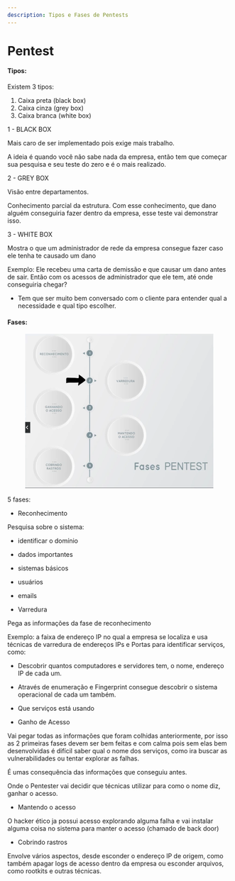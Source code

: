 ```yaml
---
description: Tipos e Fases de Pentests
---
```


# Pentest

#### Tipos:

Existem 3 tipos:

1. Caixa preta (black box)
2. Caixa cinza (grey box)
3. Caixa branca (white box)

1 - BLACK BOX

Mais caro de ser implementado pois exige mais trabalho.

A ideia é quando você não sabe nada da empresa, então tem que começar sua pesquisa e seu teste do zero e é o mais realizado.



2 - GREY BOX

Visão entre departamentos.

Conhecimento parcial da estrutura. Com esse conhecimento, que dano alguém conseguiria fazer dentro da empresa, esse teste vai demonstrar isso.



3 - WHITE BOX

Mostra o que um administrador de rede da empresa consegue fazer caso ele tenha te causado um dano

Exemplo: Ele recebeu uma carta de demissão e que causar um dano antes de sair. Então com os acessos de administrador que ele tem, até onde conseguiria chegar?



* Tem que ser muito bem conversado com o cliente para entender qual a necessidade e qual tipo escolher.



#### Fases:

<figure><img src="../.gitbook/assets/image (1).png" alt=""><figcaption></figcaption></figure>

5 fases:

* Reconhecimento

Pesquisa sobre o sistema:

* identificar o domínio
* dados importantes
* sistemas básicos
* usuários
* emails



* Varredura

Pega as informações da fase de reconhecimento

Exemplo: a faixa de endereço IP no qual a empresa se localiza e usa técnicas de varredura de endereços IPs e Portas para identificar serviços, como:

* &#x20;Descobrir quantos computadores e servidores tem, o nome, endereço IP de cada um.
* &#x20;Através de enumeração e Fingerprint consegue descobrir o sistema operacional de cada um também.
* Que serviços está usando



* Ganho de Acesso

Vai pegar todas as informações que foram colhidas anteriormente, por isso as 2 primeiras fases devem ser bem feitas e com calma pois sem elas bem desenvolvidas é difícil saber qual o nome dos serviços, como ira buscar as vulnerabilidades ou tentar explorar as falhas.

É umas consequência das informações que conseguiu antes.

Onde o Pentester vai decidir que técnicas utilizar para como o nome diz, ganhar o acesso.



* Mantendo o acesso

O hacker ético ja possui acesso explorando alguma falha e vai instalar alguma coisa no sistema para manter o acesso (chamado de back door)



* Cobrindo rastros

Envolve vários aspectos, desde esconder o endereço IP de origem, como também apagar logs de acesso dentro da empresa ou esconder arquivos, como rootkits e outras técnicas.



